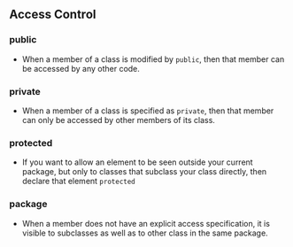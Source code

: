 ## Access Control


### public

- When a member of a class is modified by `public`, then that member can be accessed by any other code.

### private

- When a member of a class is specified as `private`, then that member can only be accessed by other members of its class.

### protected

- If you want to allow an element to be seen outside your current package, but only to classes that subclass your class directly, then declare that element `protected`

### package

- When a member does not have an explicit access specification, it is visible to subclasses as well as to other class in the same package.

